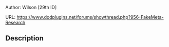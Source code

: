 Author: Wilson [29th ID]

URL: https://www.dodplugins.net/forums/showthread.php?956-FakeMeta-Research

## Description

